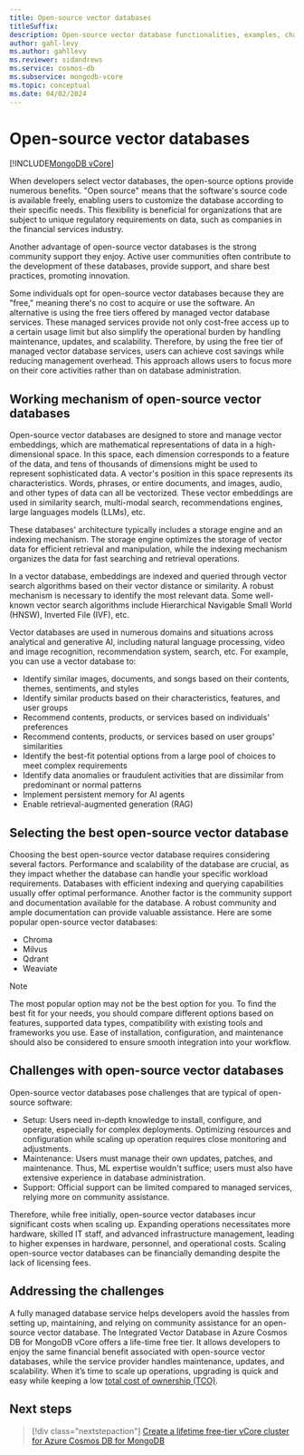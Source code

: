 ```yaml
---
title: Open-source vector databases
titleSuffix: 
description: Open-source vector database functionalities, examples, challenges, and solutions.
author: gahl-levy
ms.author: gahllevy
ms.reviewer: sidandrews
ms.service: cosmos-db
ms.subservice: mongodb-vcore
ms.topic: conceptual
ms.date: 04/02/2024
---
```


# Open-source vector databases

[!INCLUDE[MongoDB vCore](../../includes/appliesto-mongodb-vcore.md)]

When developers select vector databases, the open-source options provide numerous benefits. "Open source" means that the software's source code is available freely, enabling users to customize the database according to their specific needs. This flexibility is beneficial for organizations that are subject to unique regulatory requirements on data, such as companies in the financial services industry.

Another advantage of open-source vector databases is the strong community support they enjoy. Active user communities often contribute to the development of these databases, provide support, and share best practices, promoting innovation.

Some individuals opt for open-source vector databases because they are "free," meaning there's no cost to acquire or use the software. An alternative is using the free tiers offered by managed vector database services. These managed services provide not only cost-free access up to a certain usage limit but also simplify the operational burden by handling maintenance, updates, and scalability. Therefore, by using the free tier of managed vector database services, users can achieve cost savings while reducing management overhead. This approach allows users to focus more on their core activities rather than on database administration.

## Working mechanism of open-source vector databases

Open-source vector databases are designed to store and manage vector embeddings, which are mathematical representations of data in a high-dimensional space. In this space, each dimension corresponds to a feature of the data, and tens of thousands of dimensions might be used to represent sophisticated data. A vector's position in this space represents its characteristics. Words, phrases, or entire documents, and images, audio, and other types of data can all be vectorized. These vector embeddings are used in similarity search, multi-modal search, recommendations engines, large languages models (LLMs), etc.

These databases' architecture typically includes a storage engine and an indexing mechanism. The storage engine optimizes the storage of vector data for efficient retrieval and manipulation, while the indexing mechanism organizes the data for fast searching and retrieval operations.

In a vector database, embeddings are indexed and queried through vector search algorithms based on their vector distance or similarity. A robust mechanism is necessary to identify the most relevant data. Some well-known vector search algorithms include Hierarchical Navigable Small World (HNSW), Inverted File (IVF), etc.

Vector databases are used in numerous domains and situations across analytical and generative AI, including natural language processing, video and image recognition, recommendation system, search, etc. For example, you can use a vector database to:

- Identify similar images, documents, and songs based on their contents, themes, sentiments, and styles
- Identify similar products based on their characteristics, features, and user groups
- Recommend contents, products, or services based on individuals' preferences
- Recommend contents, products, or services based on user groups' similarities
- Identify the best-fit potential options from a large pool of choices to meet complex requirements
- Identify data anomalies or fraudulent activities that are dissimilar from predominant or normal patterns
- Implement persistent memory for AI agents
- Enable retrieval-augmented generation (RAG)

## Selecting the best open-source vector database

Choosing the best open-source vector database requires considering several factors. Performance and scalability of the database are crucial, as they impact whether the database can handle your specific workload requirements. Databases with efficient indexing and querying capabilities usually offer optimal performance. Another factor is the community support and documentation available for the database. A robust community and ample documentation can provide valuable assistance. Here are some popular open-source vector databases:

- Chroma
- Milvus
- Qdrant
- Weaviate

>[!NOTE]
>The most popular option may not be the best option for you. To find the best fit for your needs, you should compare different options based on features, supported data types, compatibility with existing tools and frameworks you use. Ease of installation, configuration, and maintenance should also be considered to ensure smooth integration into your workflow. 

## Challenges with open-source vector databases

Open-source vector databases pose challenges that are typical of open-source software:

- Setup: Users need in-depth knowledge to install, configure, and operate, especially for complex deployments. Optimizing resources and configuration while scaling up operation requires close monitoring and adjustments.
- Maintenance: Users must manage their own updates, patches, and maintenance. Thus, ML expertise wouldn't suffice; users must also have extensive experience in database administration.
- Support: Official support can be limited compared to managed services, relying more on community assistance.

Therefore, while free initially, open-source vector databases incur significant costs when scaling up. Expanding operations necessitates more hardware, skilled IT staff, and advanced infrastructure management, leading to higher expenses in hardware, personnel, and operational costs. Scaling open-source vector databases can be financially demanding despite the lack of licensing fees.

## Addressing the challenges

A fully managed database service helps developers avoid the hassles from setting up, maintaining, and relying on community assistance for an open-source vector database. The Integrated Vector Database in Azure Cosmos DB for MongoDB vCore offers a life-time free tier. It allows developers to enjoy the same financial benefit associated with open-source vector databases, while the service provider handles maintenance, updates, and scalability. When it’s time to scale up operations, upgrading is quick and easy while keeping a low [total cost of ownership (TCO)](introduction.md#low-total-cost-of-ownership-tco).

## Next steps
> [!div class="nextstepaction"]
> [Create a lifetime free-tier vCore cluster for Azure Cosmos DB for MongoDB](free-tier.md)
